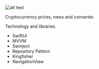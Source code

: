 ![alt text](https://raw.githubusercontent.com/ResulSilay/wicoinApp/development/ss/mock.png)

Cryptocurrency prices, news and converter.

Technology and libraries.

- SwiftUI
- MVVM
- Swinject
- Repository Pattern
- Kingfisher
- NavigationView
